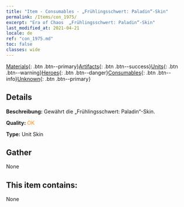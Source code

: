 ```yaml
---
title: "Item - Consumables - „Frühlingsschwert: Paladin“-Skin"
permalink: /Items/con_1975/
excerpt: "Era of Chaos  „Frühlingsschwert: Paladin“-Skin"
last_modified_at: 2021-04-21
locale: de
ref: "con_1975.md"
toc: false
classes: wide
---
```

 [Materials](/de/Items/){: .btn .btn--primary}[Artifacts](/de/Items/Artifacts/){: .btn .btn--success}[Units](/de/Items/Units/){: .btn .btn--warning}[Heroes](/de/Items/Heroes/){: .btn .btn--danger}[Consumables](/de/Items/Consumables/){: .btn .btn--info}[Unknown](/de/Items/Unknown/){: .btn .btn--primary}

## Details
 **Beschreibung:** Gewährt die „Frühlingsschwert: Paladin“-Skin.

 **Quality:** <span style="color: #FF8C00">OK</span>

 **Type:** Unit Skin

## Gather

  None

## This item contains:

  None


